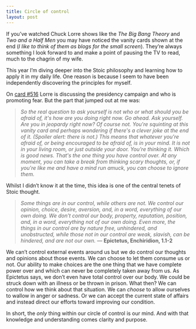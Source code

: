 ```yaml
---
title: Circle of control
layout: post
---
```

If you’ve watched Chuck Lorre shows like the _The Big Bang Theory_ and _Two and a Half Men_ you may have noticed the vanity cards shown at the end (*I like to think of them as blogs for the small screen*). They’re always something I look forward to and make a point of pausing the TV to read, much to the chagrin of my wife.

This year I’m diving deeper into the Stoic philosophy and learning how to apply it in my daily life. One reason is because I seem to have been independently discovering the principles for myself.

On [card #516](http://www.chucklorre.com/index-bbt.php?p=516) Lorre is discussing the presidency campaign and who is promoting fear. But the part that jumped out at me was:

> _So the real question to ask yourself is not who or what should you be afraid of, it's how are you doing right now. Go ahead. Ask yourself. Are you in jeopardy right now? Of course not. You're squinting at this vanity card and perhaps wondering if there's a clever joke at the end of it. (Spoiler alert: there is not.) This means that whatever you're afraid of, or being encouraged to be afraid of, is in your mind. It is not in your living room, or just outside your door. You're thinking it. Which is good news. That's the one thing you have control over. At any moment, you can take a break from thinking scary thoughts, or, if you're like me and have a mind run amuck, you can choose to ignore them._

Whilst I didn’t know it at the time, this idea is one of the central tenets of Stoic thought.

> _Some things are in our control, while others are not. We control our opinion, choice, desire, aversion, and, in a word, everything of our own doing. We don’t control our body, property, reputation, position, and, in a word, everything not of our own doing. Even more, the things in our control are by nature free, unhindered, and unobstructed, while those not in our control are weak, slavish, can be hindered, and are not our own._ — **Epictetus, Enchiridion, 1.1-2**

We can’t control external events around us but we do control our thoughts and opinions about those events. We can choose to let them consume us or not. Our ability to make choices are the one thing that we have complete power over and which can never be completely taken away from us. As Epictetus says, we don’t even have total control over our body. We could be struck down with an illness or be thrown in prison. What then? We can control how we think about that situation. We can _choose_ to allow ourselves to wallow in anger or sadness. Or we can accept the current state of affairs and instead direct our efforts toward improving our condition.

In short, the _only_ thing within our circle of control is our mind. And with that knowledge and understanding comes clarity and purpose.